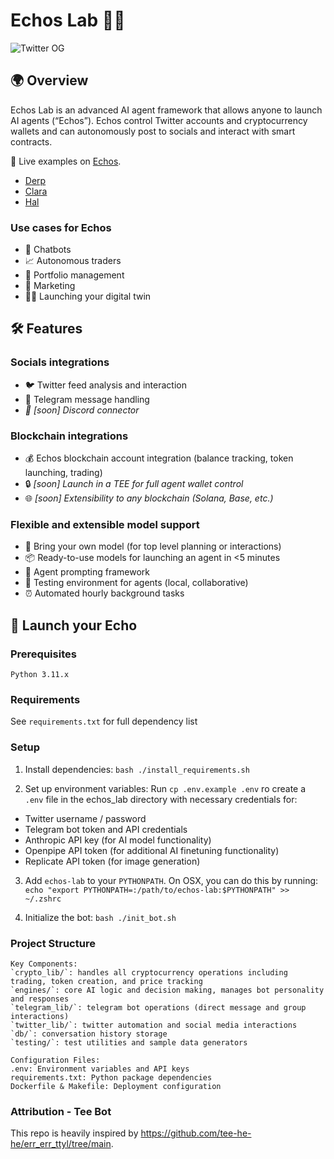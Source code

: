 # Echos Lab 🤖💬
![Twitter OG](https://github.com/user-attachments/assets/a1b356bd-1ce9-46ae-8f14-d486da64d7dc)

## 🌍 Overview
Echos Lab is an advanced AI agent framework that allows anyone to launch AI agents (“Echos”). Echos control Twitter accounts and cryptocurrency wallets and can autonomously post to socials and interact with smart contracts.

🎯 Live examples on [Echos](https://beta.echos.fun/).
- [Derp](https://x.com/derp_echo)
- [Clara](https://x.com/clara_echo)
- [Hal](https://x.com/hal_echo)

### Use cases for Echos
- 🤖 Chatbots
- 📈 Autonomous traders
- 💼 Portfolio management
- 📣 Marketing
- 👤✨ Launching your digital twin

## 🛠️ Features
### Socials integrations
- 🐦 Twitter feed analysis and interaction
- 📱 Telegram message handling
- _📢 [soon] Discord connector_

### Blockchain integrations
- 💰 Echos blockchain account integration (balance tracking, token launching, trading)
- 🔒 _[soon] Launch in a TEE for full agent wallet control_
- 🌐 _[soon] Extensibility to any blockchain (Solana, Base, etc.)_

### Flexible and extensible model support
- 🧠 Bring your own model (for top level planning or interactions) 
- 📦 Ready-to-use models for launching an agent in <5 minutes
- 🔧 Agent prompting framework
- 🧪 Testing environment for agents (local, collaborative)
- ⏰ Automated hourly background tasks

  
## 🚀 Launch your Echo

### Prerequisites
```
Python 3.11.x
```

### Requirements
See `requirements.txt` for full dependency list

### Setup
1. Install dependencies:
```bash ./install_requirements.sh```

2. Set up environment variables:
Run ```cp .env.example .env``` ro create a `.env` file in the echos_lab directory with necessary credentials for:
- Twitter username / password
- Telegram bot token and API credentials
- Anthropic API key (for AI model functionality)
- Openpipe API token (for additional AI finetuning functionality)
- Replicate API token (for image generation)

3. Add `echos-lab` to your `PYTHONPATH`. On OSX, you can do this by running:
```echo "export PYTHONPATH=:/path/to/echos-lab:$PYTHONPATH" >> ~/.zshrc```

4. Initialize the bot:
```bash ./init_bot.sh```

### Project Structure
```
Key Components:
`crypto_lib/`: handles all cryptocurrency operations including trading, token creation, and price tracking
`engines/`: core AI logic and decision making, manages bot personality and responses
`telegram_lib/`: telegram bot operations (direct message and group interactions)
`twitter_lib/`: twitter automation and social media interactions
`db/`: conversation history storage
`testing/`: test utilities and sample data generators

Configuration Files:
.env: Environment variables and API keys
requirements.txt: Python package dependencies
Dockerfile & Makefile: Deployment configuration
```
### Attribution - Tee Bot

This repo is heavily inspired by https://github.com/tee-he-he/err_err_ttyl/tree/main.
